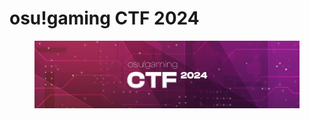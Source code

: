 # osu!gaming CTF 2024

<figure><img src="../../.gitbook/assets/image (1) (1).png" alt=""><figcaption></figcaption></figure>
